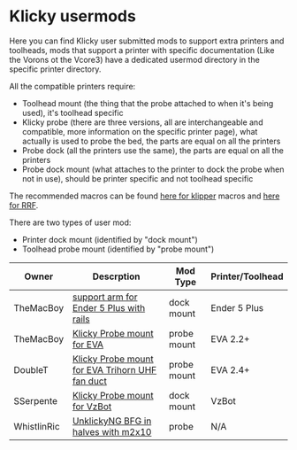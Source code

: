 # Klicky usermods

Here you can find Klicky user submitted mods to support extra printers and toolheads, mods that support a printer with specific documentation (Like the Vorons ot the Vcore3) have a dedicated usermod directory in the specific printer directory.

All the compatible printers require:

* Toolhead mount (the thing that the probe attached to when it's being used), it's toolhead specific
* Klicky probe (there are three versions, all are interchangeable and compatible, more information on the specific printer page), what actually is used to probe the bed, the parts are equal on all the printers
* Probe dock (all the printers use the same), the parts are equal on all the printers
* Probe dock mount (what attaches to the printer to dock the probe when not in use), should be printer specific and not toolhead specific

The recommended macros can be found [here for klipper](..//Klipper_macros) macros and [here for RRF](../RRF_macros).

There are two types of user mod:

* Printer dock mount (identified by "dock mount")
* Toolhead probe mount (identified by "probe mount")

| Owner       | Descrption                                                   | Mod Type    | Printer/Toolhead |
| ----------- | ------------------------------------------------------------ | ----------- | ---------------- |
| TheMacBoy   | [support arm for Ender 5 Plus with rails](./TheMacBoy)       | dock mount  | Ender 5 Plus     |
| TheMacBoy   | [Klicky Probe mount for EVA](./TheMacBoy)                    | probe mount | EVA 2.2+         |
| DoubleT     | [Klicky Probe mount for EVA Trihorn UHF fan duct](./DoubleT) | probe mount | EVA 2.4+         |
| SSerpente   | [Klicky Probe mount for VzBot](./SSerpente)                  | dock mount  | VzBot            |
| WhistlinRic | [UnklickyNG BFG in halves with m2x10](./WhistlinRic)         | probe       | N/A              |


